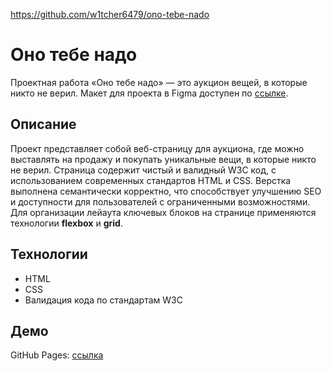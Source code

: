 https://github.com/w1tcher6479/ono-tebe-nado

# Оно тебе надо

Проектная работа «Оно тебе надо» — это аукцион вещей, в которые никто не верил. Макет для проекта в Figma доступен по [ссылке](https://www.figma.com/file/8KwhMpv8qnDocX4NVFQBpn/%D0%9E%D0%BD%D0%BE-%D1%82%D0%B5%D0%B1%D0%B5-%D0%BD%D0%B0%D0%B4%D0%BE?type=design&node-id=0-1&mode=design&t=qag0ANet3vliwuDo-0).

## Описание

Проект представляет собой веб-страницу для аукциона, где можно выставлять на продажу и покупать уникальные вещи, в которые никто не верил. Страница содержит чистый и валидный W3C код, с использованием современных стандартов HTML и CSS. Верстка выполнена семантически корректно, что способствует улучшению SEO и доступности для пользователей с ограниченными возможностями. Для организации лейаута ключевых блоков на странице применяются технологии **flexbox** и **grid**.

## Технологии

- HTML
- CSS
- Валидация кода по стандартам W3C

## Демо

GitHub Pages: [ссылка](https://akurashkevich.github.io/ono-tebe-nado/)
